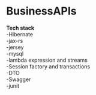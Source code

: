 # BusinessAPIs
**Tech stack**
<br/>
-Hibernate
<br/>
-jax-rs
<br/>
-jersey
<br/>
-mysql
<br/>
-lambda expression and streams
<br/>
-Session factory and transactions
<br/>
-DTO
<br/>
-Swagger
<br/>
-junit
